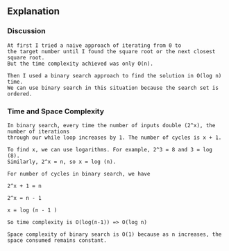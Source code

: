 ## Explanation

### Discussion
    At first I tried a naive approach of iterating from 0 to 
    the target number until I found the square root or the next closest square root.
    But the time complexity achieved was only O(n).

    Then I used a binary search approach to find the solution in O(log n) time.
    We can use binary search in this situation because the search set is ordered.

### Time and Space Complexity
    In binary search, every time the number of inputs double (2^x), the number of iterations
    through our while loop increases by 1. The number of cycles is x + 1. 

    To find x, we can use logarithms. For example, 2^3 = 8 and 3 = log (8).
    Similarly, 2^x = n, so x = log (n).

    For number of cycles in binary search, we have 
    
    2^x + 1 = n 

    2^x = n - 1 

    x = log (n - 1 )

    So time complexity is O(log(n-1)) => O(log n)

    Space complexity of binary search is O(1) because as n increases, the space consumed remains constant.
